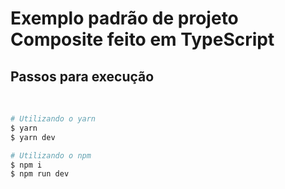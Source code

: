# Exemplo padrão de projeto Composite feito em TypeScript

## Passos para execução

<br>

```bash
# Utilizando o yarn
$ yarn
$ yarn dev

# Utilizando o npm
$ npm i
$ npm run dev
```
